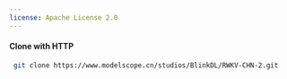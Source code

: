 ```yaml
---
license: Apache License 2.0
---
```

#### Clone with HTTP
```bash
 git clone https://www.modelscope.cn/studios/BlinkDL/RWKV-CHN-2.git
```
